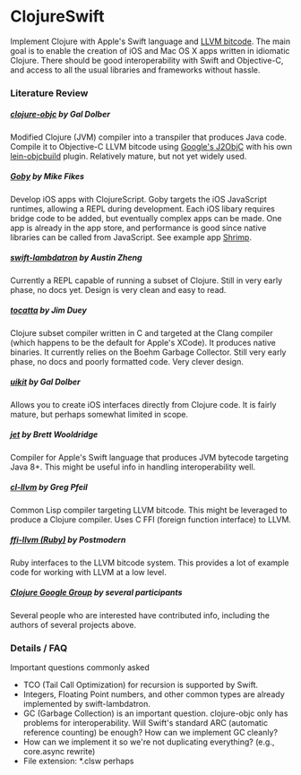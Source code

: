 ClojureSwift
============

Implement Clojure with Apple's Swift language and [LLVM bitcode](http://en.wikipedia.org/wiki/LLVM). The main goal is to enable the creation of iOS and Mac OS X apps written in idiomatic Clojure. There should be good interoperability with Swift and Objective-C, and access to all the usual libraries and frameworks without hassle.

### Literature Review

##### [clojure-objc](https://github.com/galdolber/clojure-objc "ClojureObjc") by Gal Dolber
Modified Clojure (JVM) compiler into a transpiler that produces Java code. Compile it to Objective-C LLVM bitcode using [Google's J2ObjC](https://github.com/google/j2objc "J2ObjC") with his own [lein-objcbuild](https://github.com/galdolber/lein-objcbuild "lein-objcbuild plugin") plugin. Relatively mature, but not yet widely used.

##### [Goby](https://github.com/mfikes/goby "Goby ClojureScript on iOS") by Mike Fikes
Develop iOS apps with ClojureScript. Goby targets the iOS JavaScript runtimes, allowing a REPL during development. Each iOS libary requires bridge code to be added, but eventually complex apps can be made. One app is already in the app store, and performance is good since native libraries can be called from JavaScript. See example app [Shrimp](https://github.com/mfikes/shrimp "Shrimp example Goby app").

##### [swift-lambdatron](https://github.com/austinzheng/swift-lambdatron/ "Swift Lambdatron") by Austin Zheng 
Currently a REPL capable of running a subset of Clojure. Still in very early phase, no docs yet. Design is very clean and easy to read.

##### [tocatta](https://github.com/jduey/toccata "Tocatta Clojure to Native Compiler") by Jim Duey
Clojure subset compiler written in C and targeted at the Clang compiler (which happens to be the default for Apple's XCode). It produces native binaries.  It currently relies on the Boehm Garbage Collector. Still very early phase, no docs and poorly formatted code. Very clever design.

##### [uikit](https://github.com/galdolber/uikit "Clojure UIKit") by Gal Dolber
Allows you to create iOS interfaces directly from Clojure code. It is fairly mature, but perhaps somewhat limited in scope.

##### [jet](https://github.com/brettwooldridge/jet "jet Swift-to-JVM bytecode compiler") by Brett Wooldridge
Compiler for Apple's Swift language that produces JVM bytecode targeting Java 8+. This might be useful info in handling interoperability well.

##### [cl-llvm](https://github.com/sellout/CL-LLVM "CL-LLVM") by Greg Pfeil
Common Lisp compiler targeting LLVM bitcode. This might be leveraged to produce a Clojure compiler. Uses C FFI (foreign function interface) to LLVM.

##### [ffi-llvm (Ruby)](https://github.com/postmodern/ffi-llvm "FFI LLVM") by Postmodern
Ruby interfaces to the LLVM bitcode system. This provides a lot of example code for working with LLVM at a low level.

##### [Clojure Google Group](https://groups.google.com/forum/#!searchin/clojure/swift/clojure/HaswRFJw29g/sH1xGpitmNgJ) by several participants
Several people who are interested have contributed info, including the authors of several projects above.

### Details / FAQ
Important questions commonly asked

* TCO (Tail Call Optimization) for recursion is supported by Swift.
* Integers, Floating Point numbers, and other common types are already implemented by swift-lambdatron.
* GC (Garbage Collection) is an important question. clojure-objc only has problems for interoperability. Will Swift's standard ARC (automatic reference counting) be enough? How can we implement GC cleanly?
* How can we implement it so we're not duplicating everything? (e.g., core.async rewrite)
* File extension: *.clsw perhaps



